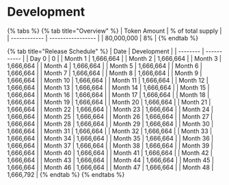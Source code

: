 # Development

{% tabs %}
{% tab title="Overview" %}
| Token Amount | % of total supply |
| ------------ | ----------------- |
| 80,000,000   | 8%                |
{% endtab %}

{% tab title="Release Schedule" %}
| Date     | Development |
| -------- | ----------- |
| Day 0    | 0           |
| Month 1  | 1,666,664   |
| Month 2  | 1,666,664   |
| Month 3  | 1,666,664   |
| Month 4  | 1,666,664   |
| Month 5  | 1,666,664   |
| Month 6  | 1,666,664   |
| Month 7  | 1,666,664   |
| Month 8  | 1,666,664   |
| Month 9  | 1,666,664   |
| Month 10 | 1,666,664   |
| Month 11 | 1,666,664   |
| Month 12 | 1,666,664   |
| Month 13 | 1,666,664   |
| Month 14 | 1,666,664   |
| Month 15 | 1,666,664   |
| Month 16 | 1,666,664   |
| Month 17 | 1,666,664   |
| Month 18 | 1,666,664   |
| Month 19 | 1,666,664   |
| Month 20 | 1,666,664   |
| Month 21 | 1,666,664   |
| Month 22 | 1,666,664   |
| Month 23 | 1,666,664   |
| Month 24 | 1,666,664   |
| Month 25 | 1,666,664   |
| Month 26 | 1,666,664   |
| Month 27 | 1,666,664   |
| Month 28 | 1,666,664   |
| Month 29 | 1,666,664   |
| Month 30 | 1,666,664   |
| Month 31 | 1,666,664   |
| Month 32 | 1,666,664   |
| Month 33 | 1,666,664   |
| Month 34 | 1,666,664   |
| Month 35 | 1,666,664   |
| Month 36 | 1,666,664   |
| Month 37 | 1,666,664   |
| Month 38 | 1,666,664   |
| Month 39 | 1,666,664   |
| Month 40 | 1,666,664   |
| Month 41 | 1,666,664   |
| Month 42 | 1,666,664   |
| Month 43 | 1,666,664   |
| Month 44 | 1,666,664   |
| Month 45 | 1,666,664   |
| Month 46 | 1,666,664   |
| Month 47 | 1,666,664   |
| Month 48 | 1,666,792   |
{% endtab %}
{% endtabs %}
